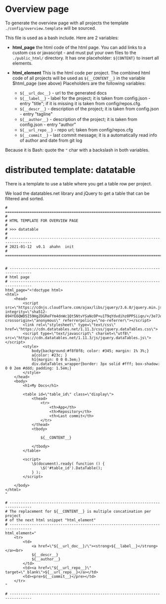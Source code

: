 # Overview page

To generate the overview page with all projects the template `./config/overview.template` will be sourced.

This file is used as a bash include. Here are 2 variables:

* **html_page**
  the html code of the html page.
  You can add links to a custom css or javascript - and must put your own files to the `./public_html/` directory.
  It has one placeholder: `${CONTENT}` to insert all elements.

* **html_element**
  This is the html code per project. The combined html code of all projects will be used as `${__CONTENT__}` in the variable $html_page (see above)
  Placeholders are the following variables:
  * `${__url_doc__}` - url to the generated docs
  * `${__label__}` - label for the project; it is taken from config.json - entry "title"; if it is missing it is taken from config/repos.cfg.
  * `${__descr__}` - description of the project; it is taken from config.json - entry "tagline"
  * `${__author__}` - description of the project; it is taken from config.json - entry "author"
  * `${__url_repo__}` - repo url; taken from config/repos.cfg
  * `${__commit__}` - last commit message; it is a automatically read info of author and date from git log

Because it is Bash: quote the `"` char with a backslash in both variables.

# distributed template: datatable

There is a template to use a table where you get a table row per project.

We load the datatables.net library and jQuery to get a table that can be filtered and sorted.

```shell
# ================================================================================
#
# HTML TEMPLATE FOR OVERVIEW PAGE
#
# >>> datatable
#
# --------------------------------------------------------------------------------
# 2021-01-12  v0.1  ahahn  init
# ================================================================================


# --------------------------------------------------------------------------------
# html page
# --------------------------------------------------------------------------------
html_page="<!doctype html>
<html>
    <head>
        <script src=\"https://cdnjs.cloudflare.com/ajax/libs/jquery/3.6.0/jquery.min.js\" integrity=\"sha512-894YE6QWD5I59HgZOGReFYm4dnWc1Qt5NtvYSaNcOP+u1T9qYdvdihz0PPSiiqn/+/3e7Jo4EaG7TubfWGUrMQ==\" crossorigin=\"anonymous\" referrerpolicy=\"no-referrer\"></script>
        <link rel=\"stylesheet\" type=\"text/css\" href=\"https://cdn.datatables.net/1.11.3/css/jquery.dataTables.css\">
        <script type=\"text/javascript\" charset=\"utf8\" src=\"https://cdn.datatables.net/1.11.3/js/jquery.dataTables.js\"></script>
        <style>
            body{background:#f8f8f8; color: #345; margin: 1% 3%;}
            a{color: #23c; }
            h1{margin: 0 0 0.3em;}
            div.dataTables_wrapper{border: 3px solid #fff; box-shadow: 0 0 2em #ddd; padding: 1.5em;}
        </style>
    </head>
    <body>
        <h1>My Docs</h1>

        <table id=\"table_id\" class=\"display\">
            <thead>
                <tr>
                    <th>App</th>
                    <th>Repository</th>
                    <th>Last commit</th>
                </tr>
            </thead>
            <tbody>

                ${__CONTENT__}

            </tbody>
        </table>

        <script>
            \$(document).ready( function () {
                \$('#table_id').DataTable();
            } );
        </script>
      
    </body>
</html>
"

# --------------------------------------------------------------------------------
# The replacement for ${__CONTENT__} is multiple concatination per project
# of the next html snippet "html_element"
# --------------------------------------------------------------------------------
html_element="
    <tr>
        <td>
            <a href=\"${__url_doc__}/\"><strong>${__label__}</strong></a><br>
            ${__descr__}
            ${__author__}
        </td>
        <td><a href=\"${__url_repo__}\" target=\"_blank\">${__url_repo__}</a></td>
        <td><pre>${__commit__}</pre></td>
    </tr>
"

# --------------------------------------------------------------------------------
```
